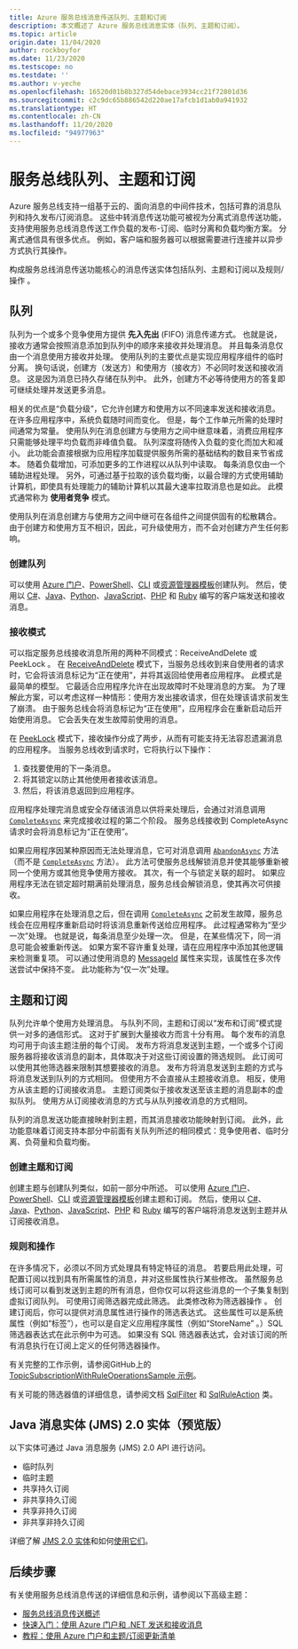 ```yaml
---
title: Azure 服务总线消息传送队列、主题和订阅
description: 本文概述了 Azure 服务总线消息实体（队列、主题和订阅）。
ms.topic: article
origin.date: 11/04/2020
author: rockboyfor
ms.date: 11/23/2020
ms.testscope: no
ms.testdate: ''
ms.author: v-yeche
ms.openlocfilehash: 16520d01b8b327d54debace3934cc21f72801d36
ms.sourcegitcommit: c2c9dc65b886542d220ae17afcb1d1ab0a941932
ms.translationtype: HT
ms.contentlocale: zh-CN
ms.lasthandoff: 11/20/2020
ms.locfileid: "94977963"
---
```

# <a name="service-bus-queues-topics-and-subscriptions"></a>服务总线队列、主题和订阅
Azure 服务总线支持一组基于云的、面向消息的中间件技术，包括可靠的消息队列和持久发布/订阅消息。 这些中转消息传送功能可被视为分离式消息传送功能，支持使用服务总线消息传送工作负载的发布-订阅、临时分离和负载均衡方案。 分离式通信具有很多优点。 例如，客户端和服务器可以根据需要进行连接并以异步方式执行其操作。

构成服务总线消息传送功能核心的消息传送实体包括队列、主题和订阅以及规则/操作 。

## <a name="queues"></a>队列
队列为一个或多个竞争使用方提供 **先入先出** (FIFO) 消息传递方式。 也就是说，接收方通常会按照消息添加到队列中的顺序来接收并处理消息。 并且每条消息仅由一个消息使用方接收并处理。 使用队列的主要优点是实现应用程序组件的临时分离。 换句话说，创建方（发送方）和使用方（接收方）不必同时发送和接收消息。 这是因为消息已持久存储在队列中。 此外，创建方不必等待使用方的答复即可继续处理并发送更多消息。

相关的优点是“负载分级”，它允许创建方和使用方以不同速率发送和接收消息。 在许多应用程序中，系统负载随时间而变化。 但是，每个工作单元所需的处理时间通常为常量。 使用队列在消息创建方与使用方之间中继意味着，消费应用程序只需能够处理平均负载而非峰值负载。 队列深度将随传入负载的变化而加大和减小。 此功能会直接根据为应用程序加载提供服务所需的基础结构的数目来节省成本。 随着负载增加，可添加更多的工作进程以从队列中读取。 每条消息仅由一个辅助进程处理。 另外，可通过基于拉取的该负载均衡，以最合理的方式使用辅助计算机，即使具有处理能力的辅助计算机以其最大速率拉取消息也是如此。 此模式通常称为 **使用者竞争** 模式。

使用队列在消息创建方与使用方之间中继可在各组件之间提供固有的松散耦合。 由于创建方和使用方互不相识，因此，可升级使用方，而不会对创建方产生任何影响。

### <a name="create-queues"></a>创建队列
可以使用 [Azure 门户](service-bus-quickstart-portal.md)、[PowerShell](service-bus-quickstart-powershell.md)、[CLI](service-bus-quickstart-cli.md) 或[资源管理器模板](service-bus-resource-manager-namespace-queue.md)创建队列。 然后，使用以 [C#](service-bus-dotnet-get-started-with-queues.md)、[Java](service-bus-java-how-to-use-queues.md)、[Python](service-bus-python-how-to-use-queues.md)、[JavaScript](service-bus-nodejs-how-to-use-queues-new-package.md)、[PHP](service-bus-php-how-to-use-queues.md) 和 [Ruby](service-bus-ruby-how-to-use-queues.md) 编写的客户端发送和接收消息。 

### <a name="receive-modes"></a>接收模式
可以指定服务总线接收消息所用的两种不同模式：ReceiveAndDelete  或 PeekLock  。 在 [ReceiveAndDelete](https://docs.azure.cn/dotnet/api/microsoft.azure.servicebus.receivemode) 模式下，当服务总线收到来自使用者的请求时，它会将该消息标记为“正在使用”，并将其返回给使用者应用程序。 此模式是最简单的模型。 它最适合应用程序允许在出现故障时不处理消息的方案。 为了理解此方案，可以考虑这样一种情形：使用方发出接收请求，但在处理该请求前发生了崩溃。 由于服务总线会将消息标记为“正在使用”，应用程序会在重新启动后开始使用消息。 它会丢失在发生故障前使用的消息。

在 [PeekLock](https://docs.azure.cn/dotnet/api/microsoft.azure.servicebus.receivemode) 模式下，接收操作分成了两步，从而有可能支持无法容忍遗漏消息的应用程序。 当服务总线收到请求时，它将执行以下操作：

1. 查找要使用的下一条消息。
1. 将其锁定以防止其他使用者接收该消息。
1. 然后，将该消息返回到应用程序。 

应用程序处理完消息或安全存储该消息以供将来处理后，会通过对消息调用 [`CompleteAsync`](https://docs.azure.cn/dotnet/api/microsoft.azure.servicebus.queueclient.completeasync) 来完成接收过程的第二个阶段。 服务总线接收到 CompleteAsync 请求时会将消息标记为“正在使用”。

如果应用程序因某种原因而无法处理消息，它可对消息调用 [`AbandonAsync`](https://docs.azure.cn/dotnet/api/microsoft.azure.servicebus.queueclient.abandonasync) 方法（而不是 [`CompleteAsync`](https://docs.azure.cn/dotnet/api/microsoft.azure.servicebus.queueclient.completeasync) 方法）。 此方法可使服务总线解锁消息并使其能够重新被同一个使用方或其他竞争使用方接收。 其次，有一个与锁定关联的超时。 如果应用程序无法在锁定超时期满前处理消息，服务总线会解锁消息，使其再次可供接收。

如果应用程序在处理消息之后，但在调用 [`CompleteAsync`](https://docs.azure.cn/dotnet/api/microsoft.azure.servicebus.queueclient.completeasync) 之前发生故障，服务总线会在应用程序重新启动时将该消息重新传送给应用程序。 此过程通常称为“至少一次”处理。 也就是说，每条消息至少处理一次。 但是，在某些情况下，同一消息可能会被重新传送。 如果方案不容许重复处理，请在应用程序中添加其他逻辑来检测重复项。 可以通过使用消息的 [MessageId](https://docs.azure.cn/dotnet/api/microsoft.azure.servicebus.message.messageid) 属性来实现，该属性在多次传送尝试中保持不变。 此功能称为“仅一次”处理。

## <a name="topics-and-subscriptions"></a>主题和订阅
队列允许单个使用方处理消息。 与队列不同，主题和订阅以“发布和订阅”模式提供一对多的通信形式。 这对于扩展到大量接收方而言十分有用。 每个发布的消息均可用于向该主题注册的每个订阅。 发布方将消息发送到主题，一个或多个订阅服务器将接收该消息的副本，具体取决于对这些订阅设置的筛选规则。 此订阅可以使用其他筛选器来限制其想要接收的消息。 发布方将消息发送到主题的方式与将消息发送到队列的方式相同。 但使用方不会直接从主题接收消息。 相反，使用方从该主题的订阅接收消息。 主题订阅类似于接收发送至该主题的消息副本的虚拟队列。 使用方从订阅接收消息的方式与从队列接收消息的方式相同。

队列的消息发送功能直接映射到主题，而其消息接收功能映射到订阅。 此外，此功能意味着订阅支持本部分中前面有关队列所述的相同模式：竞争使用者、临时分离、负荷量和负载均衡。

### <a name="create-topics-and-subscriptions"></a>创建主题和订阅
创建主题与创建队列类似，如前一部分中所述。 可以使用 [Azure 门户](service-bus-quickstart-topics-subscriptions-portal.md)、[PowerShell](service-bus-quickstart-powershell.md)、[CLI](service-bus-tutorial-topics-subscriptions-cli.md) 或[资源管理器模板](service-bus-resource-manager-namespace-topic.md)创建主题和订阅。 然后，使用以 [C#](service-bus-dotnet-how-to-use-topics-subscriptions.md)、[Java](service-bus-java-how-to-use-topics-subscriptions.md)、[Python](service-bus-python-how-to-use-topics-subscriptions.md)、[JavaScript](service-bus-nodejs-how-to-use-topics-subscriptions-new-package.md)、[PHP](service-bus-php-how-to-use-topics-subscriptions.md) 和 [Ruby](service-bus-ruby-how-to-use-topics-subscriptions.md) 编写的客户端将消息发送到主题并从订阅接收消息。 

### <a name="rules-and-actions"></a>规则和操作
在许多情况下，必须以不同方式处理具有特定特征的消息。 若要启用此处理，可配置订阅以找到具有所需属性的消息，并对这些属性执行某些修改。 虽然服务总线订阅可以看到发送到主题的所有消息，但你仅可以将这些消息的一个子集复制到虚拟订阅队列。 可使用订阅筛选器完成此筛选。 此类修改称为筛选器操作  。 创建订阅后，你可以提供对消息属性进行操作的筛选表达式。 这些属性可以是系统属性（例如“标签”），也可以是自定义应用程序属性（例如“StoreName” 。）SQL 筛选器表达式在此示例中为可选。 如果没有 SQL 筛选器表达式，会对该订阅的所有消息执行在订阅上定义的任何筛选器操作。

有关完整的工作示例，请参阅GitHub上的 [TopicSubscriptionWithRuleOperationsSample 示例](https://github.com/Azure/azure-service-bus/tree/master/samples/DotNet/GettingStarted/Microsoft.Azure.ServiceBus/TopicSubscriptionWithRuleOperationsSample)。

有关可能的筛选器值的详细信息，请参阅文档 [SqlFilter](https://docs.azure.cn/dotnet/api/microsoft.azure.servicebus.sqlfilter) 和 [SqlRuleAction](https://docs.azure.cn/dotnet/api/microsoft.azure.servicebus.sqlruleaction) 类。

## <a name="java-message-service-jms-20-entities-preview"></a>Java 消息实体 (JMS) 2.0 实体（预览版）
以下实体可通过 Java 消息服务 (JMS) 2.0 API 进行访问。

  * 临时队列
  * 临时主题
  * 共享持久订阅
  * 非共享持久订阅
  * 共享非持久订阅
  * 非共享非持久订阅

详细了解 [JMS 2.0 实体](java-message-service-20-entities.md)和如何[使用它们](how-to-use-java-message-service-20.md)。

## <a name="next-steps"></a>后续步骤

有关使用服务总线消息传送的详细信息和示例，请参阅以下高级主题：

* [服务总线消息传送概述](service-bus-messaging-overview.md)
* [快速入门：使用 Azure 门户和 .NET 发送和接收消息](service-bus-quickstart-portal.md)
* [教程：使用 Azure 门户和主题/订阅更新清单](service-bus-tutorial-topics-subscriptions-portal.md)

<!-- Update_Description: update meta properties, wording update, update link -->